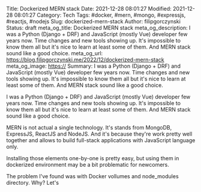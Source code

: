 Title: Dockerized MERN stack
Date: 2021-12-28 08:01:27
Modified: 2021-12-28 08:01:27
Category: Tech
Tags: #docker, #mern, #mongo, #expressjs, #reactjs, #nodejs
Slug: dockerized-mern-stack
Author: filipgorczynski
Status: draft
meta_og_title: Dockerized MERN stack
meta_og_description: I was a Python (Django + DRF) and JavaScript (mostly Vue) developer few years now. Time changes and new tools showing up. It's impossible to know them all but it's nice to learn at least some of them. And MERN stack sound like a good choice.
meta_og_url: https://blog.filipgorczynski.me/2022/12/dockerized-mern-stack
meta_og_image: [https://](https://blog.filipgorczynski.me/images/post/2021/11/)
Summary: I was a Python (Django + DRF) and JavaScript (mostly Vue) developer few years now. Time changes and new tools showing up. It's impossible to know them all but it's nice to learn at least some of them. And MERN stack sound like a good choice.

I was a Python (Django + DRF) and JavaScript (mostly Vue) developer few years now. Time changes and new tools showing up. It's impossible to know them all but it's nice to learn at least some of them. And MERN stack sound like a good choice.

MERN is not actual a single technology. It's stands from MongoDB, ExpressJS, ReactJS and NodeJS. And it's because they're work pretty well together and allows to build full-stack applications with JavaScript language only.

Installing those elements one-by-one is pretty easy, but using them in dockerized environment may be a bit problematic for newcomers.

The problem I've found was with Docker vollumes and node_modules directory. Why? Let's 
